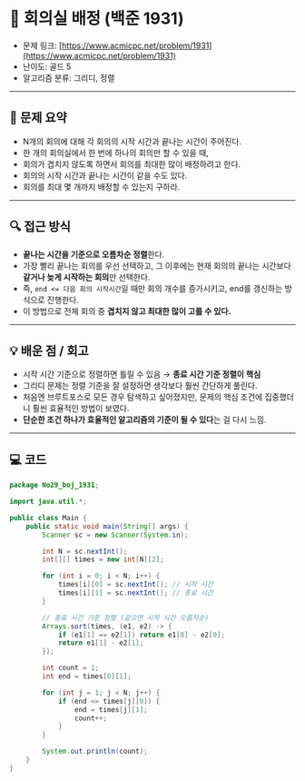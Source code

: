 # 📅 회의실 배정 (백준 1931)

<!-- 문제 링크 -->
- 문제 링크: [https://www.acmicpc.net/problem/1931](https://www.acmicpc.net/problem/1931)
- 난이도: 골드 5
- 알고리즘 분류: 그리디, 정렬

---

## 📌 문제 요약

- N개의 회의에 대해 각 회의의 시작 시간과 끝나는 시간이 주어진다.
- 한 개의 회의실에서 한 번에 하나의 회의만 할 수 있을 때,
- 회의가 겹치지 않도록 하면서 회의를 최대한 많이 배정하려고 한다.
- 회의의 시작 시간과 끝나는 시간이 같을 수도 있다.
- 회의를 최대 몇 개까지 배정할 수 있는지 구하라.

---

## 🔍 접근 방식

- **끝나는 시간을 기준으로 오름차순 정렬**한다.
- 가장 빨리 끝나는 회의를 우선 선택하고, 그 이후에는 현재 회의의 끝나는 시간보다 **같거나 늦게 시작하는 회의**만 선택한다.
- 즉, `end <= 다음 회의 시작시간`일 때만 회의 개수를 증가시키고, end를 갱신하는 방식으로 진행한다.
- 이 방법으로 전체 회의 중 **겹치지 않고 최대한 많이 고를 수 있다.**

---

## 💡 배운 점 / 회고

- 시작 시간 기준으로 정렬하면 틀릴 수 있음 → **종료 시간 기준 정렬이 핵심**
- 그리디 문제는 정렬 기준을 잘 설정하면 생각보다 훨씬 간단하게 풀린다.
- 처음엔 브루트포스로 모든 경우 탐색하고 싶어졌지만, 문제의 핵심 조건에 집중했더니 훨씬 효율적인 방법이 보였다.
- **단순한 조건 하나가 효율적인 알고리즘의 기준이 될 수 있다**는 걸 다시 느낌.

---

## 💻 코드

```java
package No29_boj_1931;

import java.util.*;

public class Main {
    public static void main(String[] args) {
        Scanner sc = new Scanner(System.in);

        int N = sc.nextInt();
        int[][] times = new int[N][2];

        for (int i = 0; i < N; i++) {
            times[i][0] = sc.nextInt(); // 시작 시간
            times[i][1] = sc.nextInt(); // 종료 시간
        }

        // 종료 시간 기준 정렬 (같으면 시작 시간 오름차순)
        Arrays.sort(times, (e1, e2) -> {
            if (e1[1] == e2[1]) return e1[0] - e2[0];
            return e1[1] - e2[1];
        });

        int count = 1;
        int end = times[0][1];

        for (int j = 1; j < N; j++) {
            if (end <= times[j][0]) {
                end = times[j][1];
                count++;
            }
        }

        System.out.println(count);
    }
}
